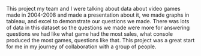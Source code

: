 This project my team and I were talking about data about video games made in 2004-2008 and made a presentation about it, we made graphs in tableau, and excel to demonstrate our questions we made. There was lots of data in this dataset so the questions we made were more for answering questions we had like what game had the most sales, what console produced the most games, questions like that. This project was a great start for me in my journey of collaboration with a group of people.
